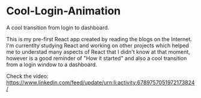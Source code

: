 # Cool-Login-Animation
A cool transition from login to dashboard.

This is my pre-first React app created by reading the blogs on the Internet.
I'm currentlty studying React and working on other projects which helped me to understad many aspects of React that I didn't know at that moment, however is a good reminder of "How it started" and also a cool transition from a login window to a dashboard.

Check the video:
https://www.linkedin.com/feed/update/urn:li:activity:6789757051972173824/
